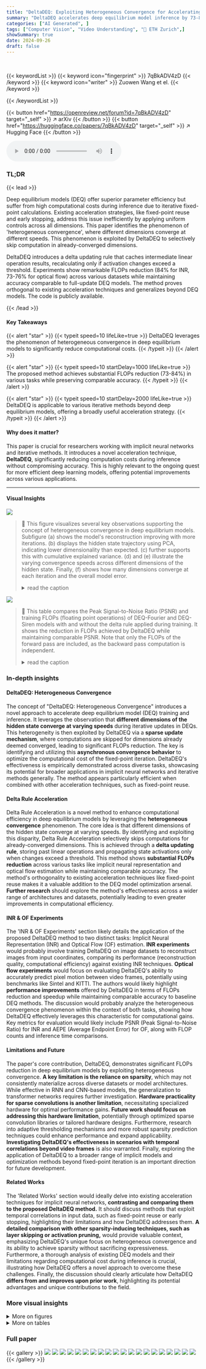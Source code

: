 ```yaml
---
title: "DeltaDEQ: Exploiting Heterogeneous Convergence for Accelerating Deep Equilibrium Iterations"
summary: "DeltaDEQ accelerates deep equilibrium model inference by 73-84% via a novel 'heterogeneous convergence' exploitation technique, maintaining accuracy."
categories: ["AI Generated", ]
tags: ["Computer Vision", "Video Understanding", "🏢 ETH Zurich",]
showSummary: true
date: 2024-09-26
draft: false
---
```


<br>

{{< keywordList >}}
{{< keyword icon="fingerprint" >}} 7qBkADV4zD {{< /keyword >}}
{{< keyword icon="writer" >}} Zuowen Wang et el. {{< /keyword >}}
 
{{< /keywordList >}}

{{< button href="https://openreview.net/forum?id=7qBkADV4zD" target="_self" >}}
↗ arXiv
{{< /button >}}
{{< button href="https://huggingface.co/papers/7qBkADV4zD" target="_self" >}}
↗ Hugging Face
{{< /button >}}



<audio controls>
    <source src="https://ai-paper-reviewer.com/7qBkADV4zD/podcast.wav" type="audio/wav">
    Your browser does not support the audio element.
</audio>


### TL;DR


{{< lead >}}

Deep equilibrium models (DEQ) offer superior parameter efficiency but suffer from high computational costs during inference due to iterative fixed-point calculations.  Existing acceleration strategies, like fixed-point reuse and early stopping, address this issue inefficiently by applying uniform controls across all dimensions.  This paper identifies the phenomenon of 'heterogeneous convergence', where different dimensions converge at different speeds. This phenomenon is exploited by DeltaDEQ to selectively skip computation in already-converged dimensions. 

DeltaDEQ introduces a delta updating rule that caches intermediate linear operation results, recalculating only if activation changes exceed a threshold.  Experiments show remarkable FLOPs reduction (84% for INR, 73-76% for optical flow) across various datasets while maintaining accuracy comparable to full-update DEQ models.  The method proves orthogonal to existing acceleration techniques and generalizes beyond DEQ models. The code is publicly available.

{{< /lead >}}


#### Key Takeaways

{{< alert "star" >}}
{{< typeit speed=10 lifeLike=true >}} DeltaDEQ leverages the phenomenon of heterogeneous convergence in deep equilibrium models to significantly reduce computational costs. {{< /typeit >}}
{{< /alert >}}

{{< alert "star" >}}
{{< typeit speed=10 startDelay=1000 lifeLike=true >}} The proposed method achieves substantial FLOPs reduction (73-84%) in various tasks while preserving comparable accuracy. {{< /typeit >}}
{{< /alert >}}

{{< alert "star" >}}
{{< typeit speed=10 startDelay=2000 lifeLike=true >}} DeltaDEQ is applicable to various iterative methods beyond deep equilibrium models, offering a broadly useful acceleration strategy. {{< /typeit >}}
{{< /alert >}}

#### Why does it matter?
This paper is crucial for researchers working with implicit neural networks and iterative methods.  It introduces a novel acceleration technique, **DeltaDEQ**, significantly reducing computation costs during inference without compromising accuracy. This is highly relevant to the ongoing quest for more efficient deep learning models, offering potential improvements across various applications.

------
#### Visual Insights



![](https://ai-paper-reviewer.com/7qBkADV4zD/figures_2_1.jpg)

> 🔼 This figure visualizes several key observations supporting the concept of heterogeneous convergence in deep equilibrium models.  Subfigure (a) shows the model's reconstruction improving with more iterations. (b) displays the hidden state trajectory using PCA, indicating lower dimensionality than expected.  (c) further supports this with cumulative explained variance. (d) and (e) illustrate the varying convergence speeds across different dimensions of the hidden state. Finally, (f) shows how many dimensions converge at each iteration and the overall model error.
> <details>
> <summary>read the caption</summary>
> Figure 1: (a) Reconstruction evolution when increasing inference iterations. (b) Hidden states trajectory for 5 consecutive input points with the first two principal components. Details in A.1. (c) Cumulative explained variance for all hidden states. (d) Evolution of different dimensions of hidden states (represented by colors) over iterations. (e) Mean delta activation for different dimensions (represented by colors). The colored solid areas indicate the standard deviation from different inputs. (f) Histogram of converged dimensions (blue) at i-th iteration and evolution of the model prediction MSE (red).
> </details>





![](https://ai-paper-reviewer.com/7qBkADV4zD/tables_6_1.jpg)

> 🔼 This table compares the Peak Signal-to-Noise Ratio (PSNR) and training FLOPs (floating point operations) of DEQ-Fourier and DEQ-Siren models with and without the delta rule applied during training.  It shows the reduction in FLOPs achieved by DeltaDEQ while maintaining comparable PSNR.  Note that only the FLOPs of the forward pass are included, as the backward pass computation is independent.
> <details>
> <summary>read the caption</summary>
> Table 1: Comparison of PSNR and training FLOPs w/o vs. w the delta rule during training. For reference, with same hyperparameters, the original Fourier and Siren (non-DEQ) networks recorded PSNRs of 30.06 and 33.31, respectively. All FLOPs values are presented in Tera-FLOPs (1e12). *This table only includes FLOPs for the forward pass of training; the computation cost of backward pass is independent of the forward pass.
> </details>





### In-depth insights


#### DeltaDEQ: Heterogeneous Convergence
The concept of "DeltaDEQ: Heterogeneous Convergence" introduces a novel approach to accelerate deep equilibrium model (DEQ) training and inference.  It leverages the observation that **different dimensions of the hidden state converge at varying speeds** during iterative updates in DEQs. This heterogeneity is then exploited by DeltaDEQ via a **sparse update mechanism**, where computations are skipped for dimensions already deemed converged, leading to significant FLOPs reduction.  The key is identifying and utilizing this **asynchronous convergence behavior** to optimize the computational cost of the fixed-point iteration.  DeltaDEQ's effectiveness is empirically demonstrated across diverse tasks, showcasing its potential for broader applications in implicit neural networks and iterative methods generally. The method appears particularly efficient when combined with other acceleration techniques, such as fixed-point reuse.

#### Delta Rule Acceleration
Delta Rule Acceleration is a novel method to enhance computational efficiency in deep equilibrium models by leveraging the **heterogeneous convergence** phenomenon.  The core idea is that different dimensions of the hidden state converge at varying speeds. By identifying and exploiting this disparity, Delta Rule Acceleration selectively skips computations for already-converged dimensions. This is achieved through a **delta updating rule**, storing past linear operations and propagating state activations only when changes exceed a threshold.  This method shows **substantial FLOPs reduction** across various tasks like implicit neural representation and optical flow estimation while maintaining comparable accuracy. The method's orthogonality to existing acceleration techniques like fixed-point reuse makes it a valuable addition to the DEQ model optimization arsenal. **Further research** should explore the method's effectiveness across a wider range of architectures and datasets, potentially leading to even greater improvements in computational efficiency.

#### INR & OF Experiments
The 'INR & OF Experiments' section likely details the application of the proposed DeltaDEQ method to two distinct tasks: Implicit Neural Representation (INR) and Optical Flow (OF) estimation.  **INR experiments** would probably involve training DeltaDEQ on image datasets to reconstruct images from input coordinates, comparing its performance (reconstruction quality, computational efficiency) against existing INR techniques.  **Optical flow experiments** would focus on evaluating DeltaDEQ's ability to accurately predict pixel motion between video frames, potentially using benchmarks like Sintel and KITTI. The authors would likely highlight **performance improvements** offered by DeltaDEQ in terms of FLOPs reduction and speedup while maintaining comparable accuracy to baseline DEQ methods.  The discussion would probably analyze the heterogeneous convergence phenomenon within the context of both tasks, showing how DeltaDEQ effectively leverages this characteristic for computational gains.  Key metrics for evaluation would likely include PSNR (Peak Signal-to-Noise Ratio) for INR and AEPE (Average Endpoint Error) for OF, along with FLOP counts and inference time comparisons.

#### Limitations and Future
The paper's core contribution, DeltaDEQ, demonstrates significant FLOPs reduction in deep equilibrium models by exploiting heterogeneous convergence.  **A key limitation is the reliance on sparsity**, which may not consistently materialize across diverse datasets or model architectures. While effective in RNN and CNN-based models, the generalization to transformer networks requires further investigation.  **Hardware practicality for sparse convolutions is another limitation**, necessitating specialized hardware for optimal performance gains.  **Future work should focus on addressing this hardware limitation**, potentially through optimized sparse convolution libraries or tailored hardware designs.  Furthermore, research into adaptive thresholding mechanisms and more robust sparsity prediction techniques could enhance performance and expand applicability.  **Investigating DeltaDEQ's effectiveness in scenarios with temporal correlations beyond video frames** is also warranted.  Finally, exploring the application of DeltaDEQ to a broader range of implicit models and optimization methods beyond fixed-point iteration is an important direction for future development.

#### Related Works
The 'Related Works' section would ideally delve into existing acceleration techniques for implicit neural networks, **contrasting and comparing them to the proposed DeltaDEQ method.**  It should discuss methods that exploit temporal correlations in input data, such as fixed-point reuse or early stopping, highlighting their limitations and how DeltaDEQ addresses them.  **A detailed comparison with other sparsity-inducing techniques, such as layer skipping or activation pruning,** would provide valuable context, emphasizing DeltaDEQ's unique focus on heterogeneous convergence and its ability to achieve sparsity without sacrificing expressiveness.  Furthermore, a thorough analysis of existing DEQ models and their limitations regarding computational cost during inference is crucial, illustrating how DeltaDEQ offers a novel approach to overcome these challenges.  Finally, the discussion should clearly articulate how DeltaDEQ **differs from and improves upon prior work**, highlighting its potential advantages and unique contributions to the field.


### More visual insights

<details>
<summary>More on figures
</summary>


![](https://ai-paper-reviewer.com/7qBkADV4zD/figures_3_1.jpg)

> 🔼 This figure illustrates the mechanism of DeltaDEQ, a method to leverage heterogeneous convergence for accelerating deep equilibrium iterations.  Panel (a) shows how the input from the previous iteration (I<sup>t-1</sup>) is stored and subtracted from the current iteration's input (I<sup>t</sup>) to create a sparse delta (ΔI). This sparsity increases with each iteration. Panel (b) details how this sparse delta is used in sparse convolutions, allowing for computational savings by skipping computations on zero entries.  The figure highlights the efficiency gains achievable through this method.
> <details>
> <summary>read the caption</summary>
> Figure 2: (a) Convolution type of DeltaDEQ. The input I¯¹ from the previous iteration is stored and subtracted to create the sparse ∆Ι. White represents zero. (b) For sparse convolution, in theory, all zero entries in the feature map can be skipped; in practice, this is more feasible on hardware [1, 15] when the entire activation patch is fully sparse. The complete formulation and pseudo-code are given in A.2 and RNN type DeltaDEQ is illustrated in A.5.1.
> </details>



![](https://ai-paper-reviewer.com/7qBkADV4zD/figures_5_1.jpg)

> 🔼 This figure visualizes several key observations about the heterogeneous convergence phenomenon in deep equilibrium models. Subfigure (a) shows the model's reconstruction improving with more inference iterations. Subfigure (b) displays the trajectory of hidden states in a 2D PCA projection, demonstrating that similar inputs lead to nearby hidden state trajectories. Subfigure (c) shows that a small number of principal components capture most of the variance in hidden states. Subfigures (d) and (e) illustrate the heterogeneous convergence, where some dimensions converge much faster than others. Subfigure (f) presents a histogram of converged dimensions at each iteration and the model's mean squared error (MSE) over time, further demonstrating that the convergence speed varies across dimensions.
> <details>
> <summary>read the caption</summary>
> Figure 1: (a) Reconstruction evolution when increasing inference iterations. (b) Hidden states trajectory for 5 consecutive input points with the first two principal components. Details in A.1. (c) Cumulative explained variance for all hidden states. (d) Evolution of different dimensions of hidden states (represented by colors) over iterations. (e) Mean delta activation for different dimensions (represented by colors). The colored solid areas indicate the standard deviation from different inputs. (f) Histogram of converged dimensions (blue) at i-th iteration and evolution of the model prediction MSE (red).
> </details>



![](https://ai-paper-reviewer.com/7qBkADV4zD/figures_6_1.jpg)

> 🔼 This figure shows the relationship between computation saving (in terms of FLOPs reduction), reconstruction quality (measured by PSNR), and the inference delta threshold.  The results are averaged over three runs, with standard deviations represented as shaded areas.  The plot demonstrates a trade-off; increasing the threshold leads to greater FLOPs reduction but potentially at the cost of slightly lower PSNR. The figure illustrates that a range of thresholds provides substantial computation savings while maintaining high reconstruction quality.
> <details>
> <summary>read the caption</summary>
> Figure 4: FLOPs reduction and task accuracy (PSNR) at different inference delta threshold.
> </details>



![](https://ai-paper-reviewer.com/7qBkADV4zD/figures_15_1.jpg)

> 🔼 This figure illustrates how DeltaDEQ saves computation.  In a standard RNN layer, a matrix-vector multiplication (MxV) is performed using the full weight matrix (Wz) and the state vector (zi). DeltaDEQ modifies this by calculating the change (∆zi) in the state vector between iterations. Only the non-zero elements of ∆zi participate in the MxV operation, significantly reducing computations.  The cached results from the previous iteration are added to further improve efficiency. The figure shows how the sparsity of ∆zi increases as the fixed-point iteration converges, leading to substantial computational savings.
> <details>
> <summary>read the caption</summary>
> Figure 5: Illustration of saving mechanisms of DeltaDEQ. Fig. Fully connected Wz.zi type of computation skip. Entire columns of MACs at zero entries of ∆zi can be skipped and the sparsity of zi grows with iteration i.
> </details>



![](https://ai-paper-reviewer.com/7qBkADV4zD/figures_15_2.jpg)

> 🔼 This figure shows a comparison of the original image and reconstructions obtained using the INR (Implicit Neural Representation) network with different methods. It compares the reconstruction quality of the DEQ-Fourier method and the proposed DeltaDEQ-Fourier method.  The PSNR (Peak Signal-to-Noise Ratio) and FLOPs (floating-point operations) for each method are provided, demonstrating the computational savings achieved by the DeltaDEQ-Fourier method.
> <details>
> <summary>read the caption</summary>
> Figure 3: Original image and reconstructions with INR network.
> </details>



![](https://ai-paper-reviewer.com/7qBkADV4zD/figures_15_3.jpg)

> 🔼 This figure shows the relationship between computation saving (FLOPs Reduction), reconstruction quality (PSNR), and the inference delta threshold. The x-axis represents the inference delta threshold, while the y-axis shows both FLOPs reduction and PSNR. Two lines represent different DeltaDEQ model architectures: DeltaDEQ-Fourier and DeltaDEQ-Siren. The figure demonstrates the impact of different inference delta thresholds on the model's performance and computation cost. Each line represents the mean of three runs, and shaded areas show standard deviations.
> <details>
> <summary>read the caption</summary>
> Figure 4: FLOPs reduction and task accuracy (PSNR) at different inference delta threshold.
> </details>



![](https://ai-paper-reviewer.com/7qBkADV4zD/figures_17_1.jpg)

> 🔼 This figure visualizes the heterogeneous convergence phenomenon observed in deep equilibrium models. Subfigure (a) shows the model's reconstruction improving with more iterations. Subfigures (b) and (c) show the dimensionality reduction of hidden states using PCA. Subfigures (d) and (e) show how different dimensions of hidden states converge at different speeds. Subfigure (f) shows the number of converged dimensions and the model's MSE over iterations.
> <details>
> <summary>read the caption</summary>
> Figure 1: (a) Reconstruction evolution when increasing inference iterations. (b) Hidden states trajectory for 5 consecutive input points with the first two principal components. Details in A.1. (c) Cumulative explained variance for all hidden states. (d) Evolution of different dimensions of hidden states (represented by colors) over iterations. (e) Mean delta activation for different dimensions (represented by colors). The colored solid areas indicate the standard deviation from different inputs. (f) Histogram of converged dimensions (blue) at i-th iteration and evolution of the model prediction MSE (red).
> </details>



![](https://ai-paper-reviewer.com/7qBkADV4zD/figures_18_1.jpg)

> 🔼 This figure shows the evolution of activation values in the original DEQ-flow network during fixed-point iterations while processing five consecutive pairs of input frames from the Sintel dataset. Each pair undergoes 60 iterations. The figure highlights that different activation sites converge at varying speeds, with the fourth pair requiring more iterations due to significant motion within the input space.
> <details>
> <summary>read the caption</summary>
> Figure 9: Illustration of the evolution of activation values in the original DEQ-flow network [4] along the fixed-point iterations when processing 5 consecutive pairs of input frames in the Sintel [8] dataset. The startings of a new pair are marked with vertical dashed lines. Each pair is processed with 60 iterations. Different activation sites converge at different speeds and the fourth pair takes more iterations to reach convergence, due to the large motion in the input space.
> </details>



![](https://ai-paper-reviewer.com/7qBkADV4zD/figures_18_2.jpg)

> 🔼 This figure shows the evolution of activation values in the original DEQ-flow network during fixed-point iterations while processing 5 consecutive pairs of input frames from the Sintel dataset.  Each pair undergoes 60 iterations. The start of each new pair is indicated by dashed vertical lines. The figure highlights the heterogeneous convergence, where different activation sites converge at varying speeds; this is particularly evident in the fourth pair, which requires more iterations to converge due to significant motion within the input space.
> <details>
> <summary>read the caption</summary>
> Figure 9: Illustration of the evolution of activation values in the original DEQ-flow network [4] along the fixed-point iterations when processing 5 consecutive pairs of input frames in the Sintel [8] dataset. The startings of a new pair are marked with vertical dashed lines. Each pair is processed with 60 iterations. Different activation sites converge at different speeds and the fourth pair takes more iterations to reach convergence, due to the large motion in the input space.
> </details>



![](https://ai-paper-reviewer.com/7qBkADV4zD/figures_19_1.jpg)

> 🔼 The figure shows the architecture of RAFT, DEQ-RAFT, and DeltaDEQ for optical flow. It highlights the feature encoder and context encoder, which are common to all three methods. The key difference lies in the update block, which iteratively refines the flow prediction.  The DeltaDEQ version incorporates a delta rule to accelerate the computationally intensive update block.
> <details>
> <summary>read the caption</summary>
> Figure 10: Architecture illustration for RAFT [53], DEQ flow [4] and our DeltaDEQ.
> </details>



</details>




<details>
<summary>More on tables
</summary>


![](https://ai-paper-reviewer.com/7qBkADV4zD/tables_7_1.jpg)
> 🔼 This table compares different methods for approximating the fixed point in the forward pass of the DEQ-RAFT model for optical flow estimation.  It shows the performance (measured by AEPE and F1-all scores) and computational cost (FLOPs) for various methods including Broyden, Anderson, Picard, and Krasnoselskii-Mann (KM) iterations with different numbers of iterations. The results are presented for both the Sintel and KITTI datasets.  The asterisk (*) indicates that even with a threshold of 0.0, the sparsity level is high, demonstrating the effectiveness of the DeltaDEQ approach.
> <details>
> <summary>read the caption</summary>
> Table 2: Comparison among different solvers or fixed-point iteration methods for the forward pass.
> </details>

![](https://ai-paper-reviewer.com/7qBkADV4zD/tables_16_1.jpg)
> 🔼 This table compares the Peak Signal-to-Noise Ratio (PSNR) and training FLOPs (floating point operations) of DEQ-Fourier and DEQ-Siren models with and without the delta rule applied during training.  It also provides a reference PSNR for the original (non-DEQ) Fourier and Siren models for comparison.  Note that only the FLOPs for the forward pass during training are included, as the backward pass computation is independent of the forward pass.
> <details>
> <summary>read the caption</summary>
> Table 1: Comparison of PSNR and training FLOPs w/o vs. w the delta rule during training. For reference, with same hyperparameters, the original Fourier and Siren (non-DEQ) networks recorded PSNRs of 30.06 and 33.31, respectively. All FLOPs values are presented in Tera-FLOPs (1e12). *This table only includes FLOPs for the forward pass of training; the computation cost of backward pass is independent of the forward pass.
> </details>

![](https://ai-paper-reviewer.com/7qBkADV4zD/tables_20_1.jpg)
> 🔼 This table compares the performance of different methods for solving the fixed-point iteration problem in the forward pass of the DEQ-RAFT model.  It shows the results for various solvers (Broyden, Anderson, Picard) and fixed-point iterations (KM, Picard) on the Sintel and KITTI datasets. The metrics used to evaluate the performance are clean and final end-point error (AEPE) and F1-all.  The number of iterations used for each solver is also shown. This table helps to determine the best method for approximating the fixed point in terms of accuracy and computational efficiency.
> <details>
> <summary>read the caption</summary>
> Table 4: Comparison among different solvers or fixed-point iteration methods for the forward pass.
> </details>

</details>




### Full paper

{{< gallery >}}
<img src="https://ai-paper-reviewer.com/7qBkADV4zD/1.png" class="grid-w50 md:grid-w33 xl:grid-w25" />
<img src="https://ai-paper-reviewer.com/7qBkADV4zD/2.png" class="grid-w50 md:grid-w33 xl:grid-w25" />
<img src="https://ai-paper-reviewer.com/7qBkADV4zD/3.png" class="grid-w50 md:grid-w33 xl:grid-w25" />
<img src="https://ai-paper-reviewer.com/7qBkADV4zD/4.png" class="grid-w50 md:grid-w33 xl:grid-w25" />
<img src="https://ai-paper-reviewer.com/7qBkADV4zD/5.png" class="grid-w50 md:grid-w33 xl:grid-w25" />
<img src="https://ai-paper-reviewer.com/7qBkADV4zD/6.png" class="grid-w50 md:grid-w33 xl:grid-w25" />
<img src="https://ai-paper-reviewer.com/7qBkADV4zD/7.png" class="grid-w50 md:grid-w33 xl:grid-w25" />
<img src="https://ai-paper-reviewer.com/7qBkADV4zD/8.png" class="grid-w50 md:grid-w33 xl:grid-w25" />
<img src="https://ai-paper-reviewer.com/7qBkADV4zD/9.png" class="grid-w50 md:grid-w33 xl:grid-w25" />
<img src="https://ai-paper-reviewer.com/7qBkADV4zD/10.png" class="grid-w50 md:grid-w33 xl:grid-w25" />
<img src="https://ai-paper-reviewer.com/7qBkADV4zD/11.png" class="grid-w50 md:grid-w33 xl:grid-w25" />
<img src="https://ai-paper-reviewer.com/7qBkADV4zD/12.png" class="grid-w50 md:grid-w33 xl:grid-w25" />
<img src="https://ai-paper-reviewer.com/7qBkADV4zD/13.png" class="grid-w50 md:grid-w33 xl:grid-w25" />
<img src="https://ai-paper-reviewer.com/7qBkADV4zD/14.png" class="grid-w50 md:grid-w33 xl:grid-w25" />
<img src="https://ai-paper-reviewer.com/7qBkADV4zD/15.png" class="grid-w50 md:grid-w33 xl:grid-w25" />
<img src="https://ai-paper-reviewer.com/7qBkADV4zD/16.png" class="grid-w50 md:grid-w33 xl:grid-w25" />
<img src="https://ai-paper-reviewer.com/7qBkADV4zD/17.png" class="grid-w50 md:grid-w33 xl:grid-w25" />
<img src="https://ai-paper-reviewer.com/7qBkADV4zD/18.png" class="grid-w50 md:grid-w33 xl:grid-w25" />
<img src="https://ai-paper-reviewer.com/7qBkADV4zD/19.png" class="grid-w50 md:grid-w33 xl:grid-w25" />
<img src="https://ai-paper-reviewer.com/7qBkADV4zD/20.png" class="grid-w50 md:grid-w33 xl:grid-w25" />
{{< /gallery >}}